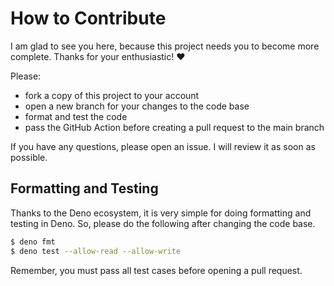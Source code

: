 # How to Contribute

I am glad to see you here, because this project needs you to become more complete. Thanks for your enthusiastic! :heart:

Please:
- fork a copy of this project to your account
- open a new branch for your changes to the code base
- format and test the code
- pass the GitHub Action before creating a pull request to the main branch

If you have any questions, please open an issue. I will review it as soon as possible.

## Formatting and Testing

Thanks to the Deno ecosystem, it is very simple for doing formatting and testing in Deno. So, please do the following after changing the code base.

```bash
$ deno fmt
$ deno test --allow-read --allow-write
```

Remember, you must pass all test cases before opening a pull request.
